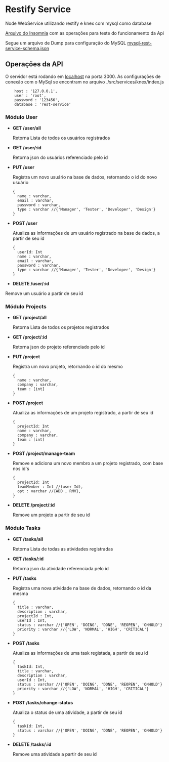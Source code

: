 # Restify Service
Node WebService utilizando restify e knex com mysql como database

[Arquivo do Insomnia](https://drive.google.com/file/d/1imAx_KpwE1QpKmlyPVSHK7r0410yyV1Z) com as operações para teste do funcionamento da Api

Segue um arquivo de Dump para configuração do MySQL [mysql-rest-service-schema.json](https://drive.google.com/file/d/1B8Vc4jL5vmOe4H8RDfvUMV3n8u4mnKcl)

## Operações da API
O servidor está rodando em [localhost](http://localhost:3000/) na porta 3000. 
As configurações de conexão com o MySql se encontram no arquivo ./src/services/knex/index.js 
```
    host : '127.0.0.1',
    user : 'root',
    password : '123456',
    database : 'rest-service'
```


### Módulo User
  - **GET /user/all**
  
    Retorna Lista de todos os usuários registrados
    
  - **GET /user/:id** 
  
    Retorna json do usuários referenciado pelo id
    
  - **PUT /user**
  
    Registra um novo usuário na base de dados, retornando o id do novo usuário 
    
    ```
    {
      name : varchar,
      email : varchar,
      password : varchar,
      type : varchar //{'Manager', 'Tester', 'Developer', 'Design'}
    }
    ```
  - **POST /user**
  
    Atualiza as informações de um usuário registrado na base de dados, a partir de seu id
    
    ```
    {
      userId: Int
      name : varchar,
      email : varchar,
      password : varchar,
      type : varchar //{'Manager', 'Tester', 'Developer', 'Design'}
    }
    ```
    
  - **DELETE /user/:id**
  
  Remove um usuário a partir de seu id
  

### Módulo Projects
  - **GET /project/all**
  
    Retorna Lista de todos os projetos registrados
   
  - **GET /project/:id**
  
    Retorna json do projeto referenciado pelo id
    
  - **PUT /project**
  
    Registra um novo projeto, retornando o id do mesmo 
   
    ```
    {
      name : varchar,
      company : varchar,
      team : [int]
    }
    ```
    
  - **POST /project**
  
    Atualiza as informações de um projeto registrado, a partir de seu id
    
    ```
    {
      projectId: Int
      name : varchar,
      company : varchar,
      team : [int]
    }
    ```
    
  - **POST /project/manage-team**
  
    Remove e adiciona um novo membro a um projeto registrado, com base nos id's
   
    ```
    {
      projectId: Int
      teamMember : Int //(user Id),
      opt : varchar //{ADD , RMV},
    }
    ```
  
  
  - **DELETE /project/:id**
  
    Remove um projeto a partir de seu id

### Módulo Tasks
  - **GET /tasks/all**
  
    Retorna Lista de todas as atividades registradas
   
  - **GET /tasks/:id**
  
    Retorna json da atividade referenciada pelo id
    
  - **PUT /tasks**
  
    Registra uma nova atividade na base de dados, retornando o id da mesma 
    
    ```
    {
      title : varchar,
      description : varchar,
      projectId : Int,
      userId : Int,
      status : varchar //{'OPEN', 'DOING', 'DONE', 'REOPEN', 'ONHOLD'}
      priority : varchar //{'LOW', 'NORMAL', 'HIGH', 'CRITICAL'}
    }
    ```
    
  - **POST /tasks**
  
    Atualiza as informações de uma task registada, a partir de seu id
    
    ```
    {
      taskId: Int,
      title : varchar,
      description : varchar,
      userId : Int,
      status : varchar //{'OPEN', 'DOING', 'DONE', 'REOPEN', 'ONHOLD'}
      priority : varchar //{'LOW', 'NORMAL', 'HIGH', 'CRITICAL'}
    }
    ```
    
  - **POST /tasks/change-status**
  
    Atualiza o status de uma atividade, a partir de seu id
   
    ```
    {
      taskId: Int,
      status : varchar //{'OPEN', 'DOING', 'DONE', 'REOPEN', 'ONHOLD'}
    }
    ```
    
  - **DELETE /tasks/:id**
  
    Remove uma atividade a partir de seu id
